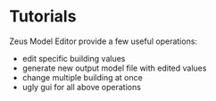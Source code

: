 # Tutorials

Zeus Model Editor provide a few useful operations:

- edit specific building values
- generate new output model file with edited values
- change multiple building at once
- ugly gui for all above operations


